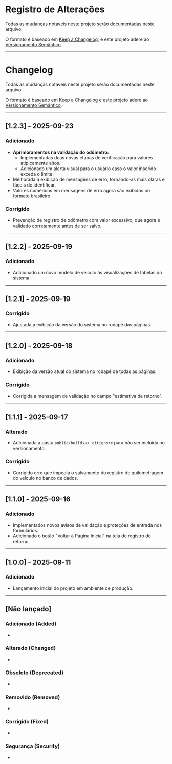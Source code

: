 # Registro de Alterações

Todas as mudanças notáveis neste projeto serão documentadas neste arquivo.

O formato é baseado em [Keep a Changelog](https://keepachangelog.com/pt-BR/1.0.0/), e este projeto adere ao [Versionamento Semântico](https://semver.org/lang/pt-BR/).

---

# Changelog

Todas as mudanças notáveis neste projeto serão documentadas neste arquivo.

O formato é baseado em [Keep a Changelog](https://keepachangelog.com/en/1.0.0/) e este projeto adere ao [Versionamento Semântico](https://semver.org/spec/v2.0.0.html).

---

## [1.2.3] - 2025-09-23

### Adicionado

-   **Aprimoramentos na validação do odômetro:**
    -   Implementadas duas novas etapas de verificação para valores atipicamente altos.
    -   Adicionado um alerta visual para o usuário caso o valor inserido exceda o limite.
-   Melhorada a exibição de mensagens de erro, tornando-as mais claras e fáceis de identificar.
-   Valores numéricos em mensagens de erro agora são exibidos no formato brasileiro.

### Corrigido

-   Prevenção de registro de odômetro com valor excessivo, que agora é validado corretamente antes de ser salvo.

---

## [1.2.2] - 2025-09-19

### Adicionado

-   Adicionado um novo modelo de veículo às visualizações de tabelas do sistema.

---

## [1.2.1] - 2025-09-19

### Corrigido

-   Ajustada a exibição da versão do sistema no rodapé das páginas.

---

## [1.2.0] - 2025-09-18

### Adicionado

-   Exibição da versão atual do sistema no rodapé de todas as páginas.

### Corrigido

-   Corrigida a mensagem de validação no campo "estimativa de retorno".

---

## [1.1.1] - 2025-09-17

### Alterado

-   Adicionada a pasta `public/build` ao `.gitignore` para não ser incluída no versionamento.

### Corrigido

-   Corrigido erro que impedia o salvamento do registro de quilometragem do veículo no banco de dados.

---

## [1.1.0] - 2025-09-16

### Adicionado

-   Implementados novos avisos de validação e proteções de entrada nos formulários.
-   Adicionado o botão "Voltar à Página Inicial" na tela de registro de retorno.

---

## [1.0.0] - 2025-09-11

### Adicionado

-   Lançamento inicial do projeto em ambiente de produção.

---

## [Não lançado]

### Adicionado (Added)

-

### Alterado (Changed)

-

### Obsoleto (Deprecated)

-

### Removido (Removed)

-

### Corrigido (Fixed)

-

### Segurança (Security)

-

